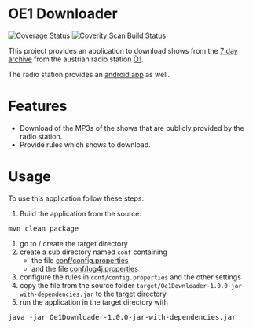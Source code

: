 # OE1 Downloader

[![Coverage Status](https://coveralls.io/repos/github/phvogt/Oe1Downloader/badge.svg?branch=master)](https://coveralls.io/github/phvogt/Oe1Downloader?branch=master)
[![Coverity Scan Build Status](https://img.shields.io/coverity/scan/6414.svg)](https://scan.coverity.com/projects/phvogt-oe1downloader)

This project provides an application to download shows from the [7 day archive](https://oe1.orf.at/player/) from the austrian radio station [Ö1](https://oe1.orf.at).

The radio station provides an [android app](https://play.google.com/store/apps/details?id=com.nousguide.oe1&hl=en) as well.

# Features

* Download of the MP3s of the shows that are publicly provided by the radio station.
* Provide rules which shows to download.

# Usage

To use this application follow these steps:

1. Build the application from the source:
<pre>
mvn clean package
</pre>
1. go to / create the target directory
1. create a sub directory named `conf` containing
    * the file [conf/config.properties](conf/config.properties)
    * and the file [conf/log4j.properties](conf/log4j.properties)
1. configure the rules in `conf/config.properties` and the other settings
1. copy the file from the source folder `target/Oe1Downloader-1.0.0-jar-with-dependencies.jar` to the target 
directory
1. run the application in the target directory with
<pre>
java -jar Oe1Downloader-1.0.0-jar-with-dependencies.jar
</pre>
